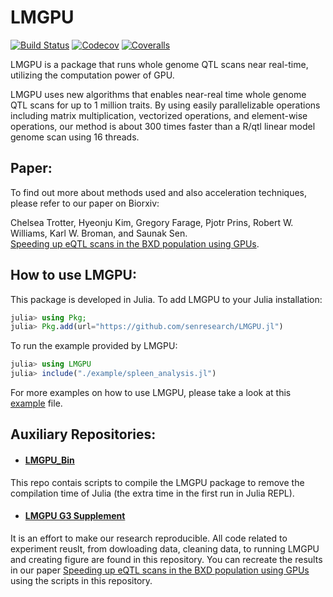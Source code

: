# LMGPU

[![Build Status](https://travis-ci.com/chelseatrotter/LMGPU.jl.svg?branch=master)](https://travis-ci.com/chelseatrotter/LMGPU.jl)
[![Codecov](https://codecov.io/gh/chelseatrotter/LMGPU.jl/branch/master/graph/badge.svg)](https://codecov.io/gh/chelseatrotter/LMGPU.jl)
[![Coveralls](https://coveralls.io/repos/github/chelseatrotter/LMGPU.jl/badge.svg?branch=master)](https://coveralls.io/github/chelseatrotter/LMGPU.jl?branch=master)

LMGPU is a package that runs whole genome QTL scans near real-time, utilizing the computation power of GPU. 

LMGPU uses new algorithms that enables near-real time whole genome QTL scans for up to 1 million traits.
By using easily parallelizable operations including matrix multiplication, vectorized operations,
and element-wise operations, our method is about 300 times faster than a R/qtl linear model genome scan
using 16 threads.

## Paper: 
To find out more about methods used and also acceleration techniques, please refer to our paper on Biorxiv: 

Chelsea Trotter, Hyeonju Kim, Gregory Farage, Pjotr Prins, Robert W. Williams, Karl W. Broman, and Saunak Sen.  
[Speeding up eQTL scans in the BXD population using GPUs](https://www.biorxiv.org/content/10.1101/2020.06.22.153742v1.full.pdf). 

## How to use LMGPU: 
This package is developed in Julia. To add LMGPU to your Julia installation:
```julia
julia> using Pkg; 
julia> Pkg.add(url="https://github.com/senresearch/LMGPU.jl")
```
To run the example provided by LMGPU:
```julia
julia> using LMGPU
julia> include("./example/spleen_analysis.jl")
```

For more examples on how to use LMGPU, please take a look at this [example](https://github.com/senresearch/LMGPU.jl/blob/master/example/spleen_analysis.jl) file.

## Auxiliary Repositories:
- #### [LMGPU_Bin](https://github.com/senresearch/lmgpu_bin)    
This repo contais scripts to compile the LMGPU package to remove the compilation time of Julia (the extra time in the first run in Julia REPL).   
- #### [LMGPU G3 Supplement](https://github.com/senresearch/LMGPU-G3-supplement)  
It is an effort to make our research reproducible. All code related to experiment reuslt, from dowloading data, cleaning data, to running LMGPU and creating figure are found in this repository. You can recreate the results in our paper [Speeding up eQTL scans in the BXD population using GPUs](https://www.biorxiv.org/content/10.1101/2020.06.22.153742v1.full.pdf) using the scripts in this repository. 

